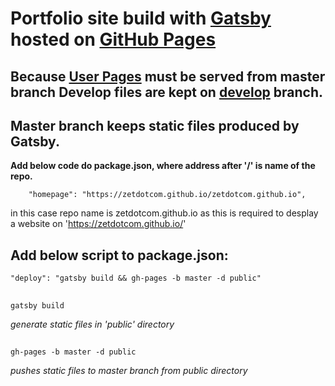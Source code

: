 # Portfolio site build with [Gatsby](https://www.gatsbyjs.org/) hosted on [GitHub Pages](https://pages.github.com/)

## Because [User Pages](https://help.github.com/articles/configuring-a-publishing-source-for-github-pages/) must be served from master branch Develop files are kept on [develop](https://github.com/zetdotcom/zetdotcom.github.io/tree/develop) branch.

## Master branch keeps static files produced by Gatsby.

**Add below code do package.json, where address after '/' is name of the repo.**

    	"homepage": "https://zetdotcom.github.io/zetdotcom.github.io",

in this case repo name is zetdotcom.github.io as this is required to desplay a website on 'https://zetdotcom.github.io/'

## Add below script to package.json:
    "deploy": "gatsby build && gh-pages -b master -d public"

##
    gatsby build 
*generate static files in 'public' directory*

##
    gh-pages -b master -d public 
*pushes static files  to master branch from public directory*
